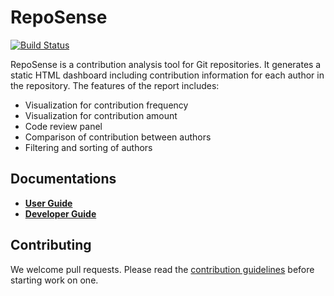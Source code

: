# RepoSense
[![Build Status](https://travis-ci.org/reposense/RepoSense.svg?branch=master)](https://travis-ci.org/reposense/RepoSense)

RepoSense is a contribution analysis tool for Git repositories. It generates a static HTML dashboard including contribution information for each author in the repository.
The features of the report includes:
* Visualization for contribution frequency
* Visualization for contribution amount
* Code review panel
* Comparison of contribution between authors
* Filtering and sorting of authors

## Documentations
* [**User Guide**](docs/user_guide.md)
* [**Developer Guide**](docs/developer_guide.md)

## Contributing
We welcome pull requests. Please read the [contribution guidelines](docs/Process.md#how-to-contribute-to-the-reposense-repository) before starting work on one.

